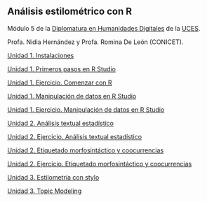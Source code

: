 ## Análisis estilométrico con R

Módulo 5 de la [Diplomatura en Humanidades Digitales](https://www.uces.edu.ar/educacion-distancia/curso/15140/diplomatura-humanidades-digitales) de la [UCES](https://www.uces.edu.ar/).

Profa. Nidia Hernández y Profa. Romina De León (CONICET).


[Unidad 1. Instalaciones](unidad1_instalaciones.html)

[Unidad 1. Primeros pasos en R Studio](unidad1_basicos.html)

[Unidad 1. Ejercicio. Comenzar con R](unidad1_comenzar-con-R.html)

[Unidad 1. Manipulación de datos en R Studio](unidad1_manipulacion-de-datos.html)

[Unidad 1. Ejercicio. Manipulación de datos en R Studio](unidad1_ej-manipulacion-datos.html)

[Unidad 2. Análisis textual estadístico](unidad2_analisis-textual.html)

[Unidad 2. Ejercicio. Análisis textual estadístico](unidad2_ej_analisis_textual.html)

[Unidad 2. Etiquetado morfosintáctico y coocurrencias](unidad2-etiquetado-pos.html)

[Unidad 2. Ejercicio. Etiquetado morfosintáctico y coocurrencias](unidad2_ej-etiquetado-pos.html)

[Unidad 3. Estilometría con stylo](unidad3_macroanalisis_stylo.html)

[Unidad 3. Topic Modeling](unidad3_topic-modeling.html)



